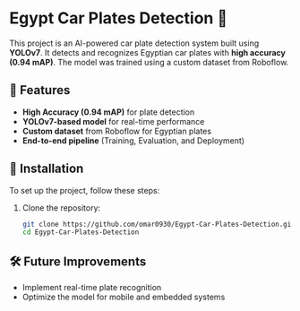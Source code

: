 # Egypt Car Plates Detection 🚗

This project is an AI-powered car plate detection system built using **YOLOv7**. It detects and recognizes Egyptian car plates with **high accuracy (0.94 mAP)**. The model was trained using a custom dataset from Roboflow.

## 🚀 Features
- **High Accuracy (0.94 mAP)** for plate detection
- **YOLOv7-based model** for real-time performance
- **Custom dataset** from Roboflow for Egyptian plates
- **End-to-end pipeline** (Training, Evaluation, and Deployment)

## 📌 Installation
To set up the project, follow these steps:

1. Clone the repository:
   ```bash
   git clone https://github.com/omar0930/Egypt-Car-Plates-Detection.git
   cd Egypt-Car-Plates-Detection
   ```

## 🛠 Future Improvements
- Implement real-time plate recognition
- Optimize the model for mobile and embedded systems

